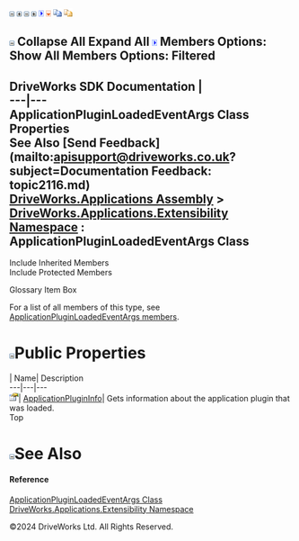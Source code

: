 ![](dotnetimages/collapse.gif) ![](dotnetimages/expand.gif) ![](dotnetimages/collapse.gif) ![](dotnetimages/expand.gif) ![](dotnetimages/drpdown.gif) ![](dotnetimages/drpdown_orange.gif) ![](dotnetimages/copycode.gif) ![](dotnetimages/copycodeHighlight.gif)

![](dotnetimages/collapse.gif) Collapse All Expand All ![](dotnetimages/drpdown.gif) Members Options: Show All  Members Options: Filtered   
---  
DriveWorks SDK Documentation  |   
---|---  
ApplicationPluginLoadedEventArgs Class Properties   
See Also [Send Feedback](mailto:apisupport@driveworks.co.uk?subject=Documentation Feedback: topic2116.md)  
[DriveWorks.Applications Assembly](topic13.md) > [DriveWorks.Applications.Extensibility Namespace](topic1995.md) : ApplicationPluginLoadedEventArgs Class  
---  
  
Include Inherited Members    
Include Protected Members    


Glossary Item Box

For a list of all members of this type, see [ApplicationPluginLoadedEventArgs members](topic2117.md).

# ![](dotnetimages/collapse.gif)Public Properties

| Name| Description  
---|---|---  
![Public Property](dotnetimages/publicProperty.gif)| [ApplicationPluginInfo](topic2123.md)| Gets information about the application plugin that was loaded.   
Top

# ![](dotnetimages/collapse.gif)See Also

#### Reference

[ApplicationPluginLoadedEventArgs Class](topic2116.md)   
[DriveWorks.Applications.Extensibility Namespace](topic1995.md)

©2024 DriveWorks Ltd. All Rights Reserved.

